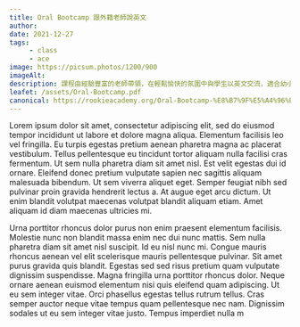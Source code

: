 ```yaml
---
title: Oral Bootcamp 跟外籍老師說英文
author:
date: 2021-12-27
tags: 
     - class
     - ace
image: https://picsum.photos/1200/900
imageAlt:
description: 課程由經驗豐富的老師帶領，在輕鬆愉快的氛圍中與學生以英文交流，適合幼小學生加入。還提供一對一的私人課程。授課方式為現場授課、上門授課和在線授課。
leafet: /assets/Oral-Bootcamp.pdf
canonical: https://rookieacademy.org/Oral-Bootcamp-%E8%B7%9F%E5%A4%96%E7%B1%8D%E8%80%81%E5%B8%AB%E8%AA%AA%E8%8B%B1%E6%96%87/
---
```



Lorem ipsum dolor sit amet, consectetur adipiscing elit, sed do eiusmod tempor incididunt ut labore et dolore magna aliqua. Elementum facilisis leo vel fringilla. Eu turpis egestas pretium aenean pharetra magna ac placerat vestibulum. Tellus pellentesque eu tincidunt tortor aliquam nulla facilisi cras fermentum. Ut sem nulla pharetra diam sit amet nisl. Est velit egestas dui id ornare. Eleifend donec pretium vulputate sapien nec sagittis aliquam malesuada bibendum. Ut sem viverra aliquet eget. Semper feugiat nibh sed pulvinar proin gravida hendrerit lectus a. At augue eget arcu dictum. Ut enim blandit volutpat maecenas volutpat blandit aliquam etiam. Amet aliquam id diam maecenas ultricies mi.

Urna porttitor rhoncus dolor purus non enim praesent elementum facilisis. Molestie nunc non blandit massa enim nec dui nunc mattis. Sem nulla pharetra diam sit amet nisl suscipit. Id eu nisl nunc mi. Congue mauris rhoncus aenean vel elit scelerisque mauris pellentesque pulvinar. Sit amet purus gravida quis blandit. Egestas sed sed risus pretium quam vulputate dignissim suspendisse. Magna fringilla urna porttitor rhoncus dolor. Neque ornare aenean euismod elementum nisi quis eleifend quam adipiscing. Ut eu sem integer vitae. Orci phasellus egestas tellus rutrum tellus. Cras semper auctor neque vitae tempus quam pellentesque nec nam. Dignissim sodales ut eu sem integer vitae justo. Tempus imperdiet nulla m